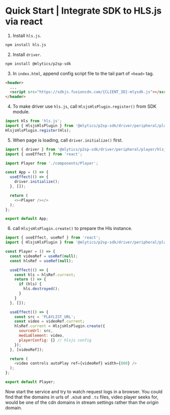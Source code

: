 # Quick Start | Integrate SDK to HLS.js via react

1. Install `hls.js`.

  ```bash
  npm install hls.js
  ```

2. Install `driver`.

  ```bash
  npm install @mlytics/p2sp-sdk
  ```

3. In `index.html`, append config script file to the tail part of `<head>` tag.

  ```html
  <header>
    ...
    <script src="https://sdkjs.fusioncdn.com/{CLIENT_ID}-mlysdk.js"></script>
  </header>
  ```

4. To make driver use `hls.js`, call `HlsjsHlsPlugin.register()` from SDK module.

  ```javascript
  import Hls from 'hls.js';
  import { HlsjsHlsPlugin } from '@mlytics/p2sp-sdk/driver/peripheral/player/hlsjs/streaming/hls/bundle';
  HlsjsHlsPlugin.register(Hls);
  ```

5. When page is loading, call `driver.initialize()` first.

  ```javascript
  import { driver } from '@mlytics/p2sp-sdk/driver/peripheral/player/hlsjs/streaming/hls/bundle';
  import { useEffect } from 'react';

  import Player from './components/Player';

  const App = () => {
    useEffect(() => {
      driver.initialize();
    }, []);

    return (
      <><Player /></>
    );
  };

  export default App;
  ```

6. call `HlsjsHlsPlugin.create()` to prepare the Hls instance.

  ```javascript
  import { useEffect, useRef } from 'react';
  import { HlsjsHlsPlugin } from '@mlytics/p2sp-sdk/driver/peripheral/player/hlsjs/streaming/hls/bundle';

  const Player = () => {
    const videoRef = useRef(null);
    const hlsRef = useRef(null);

    useEffect(() => {
      const hls = hlsRef.current;
      return () => {
        if (hls) {
          hls.destroyed();
        }
      }
    }, []);

    useEffect(() => {
      const src = 'PLAYLIST_URL';
      const video = videoRef.current;
      hlsRef.current = HlsjsHlsPlugin.create({
        sourceUrl: src,
        mediaElement: video,
        playerConfig: {} // hlsjs config
      });
    }, [videoRef]);

    return (
      <video controls autoPlay ref={videoRef} width={800} />
    );
  };

  export default Player;
  ```

Now start the service and try to watch request logs in a browser. You could find that the domains in urls of `.m3u8` and `.ts` files, video player seeks for,  would be one of the cdn domains in stream settings rather than the origin domain.
